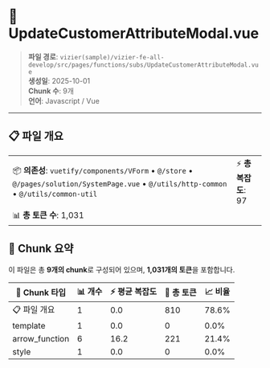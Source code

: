 # 📄 UpdateCustomerAttributeModal.vue

> **파일 경로**: `vizier(sample)/vizier-fe-all-develop/src/pages/functions/subs/UpdateCustomerAttributeModal.vue`  
> **생성일**: 2025-10-01  
> **Chunk 수**: 9개  
> **언어**: Javascript / Vue
---





## 📋 파일 개요

| | |
|--|--|
| 📦 **의존성**: `vuetify/components/VForm` • `@/store` • `@/pages/solution/SystemPage.vue` • `@/utils/http-common` • `@/utils/common-util` | ⚡ **총 복잡도**: 97 |
| 📊 **총 토큰 수**: 1,031 |  |






## 🧩 Chunk 요약

이 파일은 총 **9개의 chunk**로 구성되어 있으며, **1,031개의 토큰**을 포함합니다.

| 🧩 Chunk 타입 | 📊 개수 | ⚡ 평균 복잡도 | 📝 총 토큰 | 📈 비율 |
|---------------|--------|-------------|----------|--------|
| 📋 파일 개요 | 1 | 0.0 | 810 | 78.6% |
| template | 1 | 0.0 | 0 | 0.0% |
| arrow_function | 6 | 16.2 | 221 | 21.4% |
| style | 1 | 0.0 | 0 | 0.0% |

